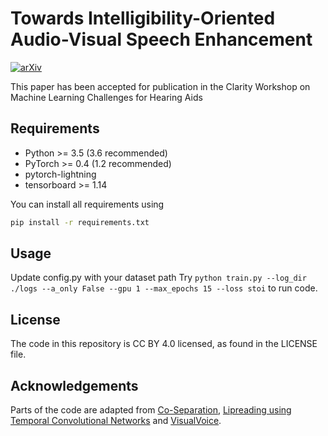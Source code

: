 # Towards Intelligibility-Oriented Audio-Visual Speech Enhancement

[![arXiv](https://img.shields.io/badge/arXiv-2111.09642-green.svg)](https://arxiv.org/abs/2111.09642) 

This paper has been accepted for publication in the Clarity Workshop on Machine Learning Challenges for Hearing Aids 

## Requirements
* Python >= 3.5 (3.6 recommended)
* PyTorch >= 0.4 (1.2 recommended)
* pytorch-lightning
* tensorboard >= 1.14

You can install all requirements using 

```bash
pip install -r requirements.txt
```

## Usage
Update config.py with your dataset path
Try `python train.py --log_dir ./logs --a_only False --gpu 1 --max_epochs 15 --loss stoi` to run code.

## License
The code in this repository is CC BY 4.0 licensed, as found in the LICENSE file.

## Acknowledgements
Parts of the code are adapted from 
[Co-Separation](https://github.com/rhgao/co-separation), [Lipreading using Temporal Convolutional Networks](https://github.com/mpc001/Lipreading_using_Temporal_Convolutional_Networks) and [VisualVoice](https://github.com/facebookresearch/VisualVoice).

